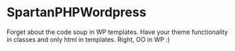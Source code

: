SpartanPHPWordpress
===================

Forget about the code soup in WP templates. Have your theme functionality in classes and only html in templates. Right, OO in WP :)